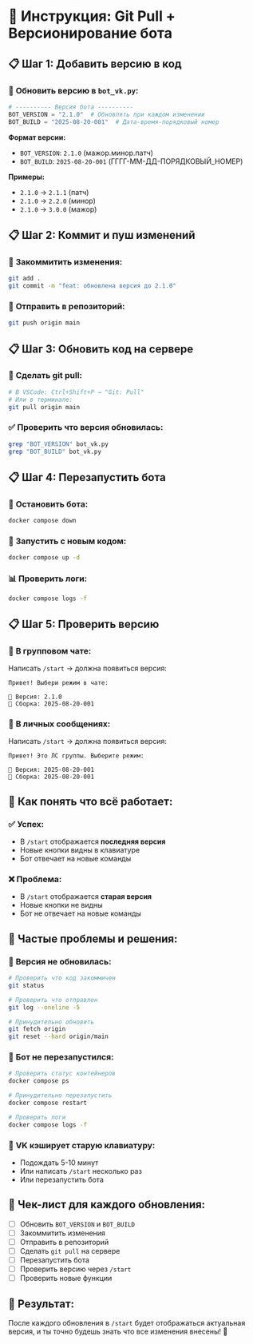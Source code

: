 # 🎯 **Инструкция: Git Pull + Версионирование бота**

## 📋 **Шаг 1: Добавить версию в код**

### 🔢 **Обновить версию в `bot_vk.py`:**
```python
# ---------- Версия бота ----------
BOT_VERSION = "2.1.0"  # Обновлять при каждом изменении
BOT_BUILD = "2025-08-20-001"  # Дата-время-порядковый номер
```

**Формат версии:**
- `BOT_VERSION`: `2.1.0` (мажор.минор.патч)
- `BOT_BUILD`: `2025-08-20-001` (ГГГГ-ММ-ДД-ПОРЯДКОВЫЙ_НОМЕР)

**Примеры:**
- `2.1.0` → `2.1.1` (патч)
- `2.1.0` → `2.2.0` (минор)
- `2.1.0` → `3.0.0` (мажор)

## 📋 **Шаг 2: Коммит и пуш изменений**

### 💾 **Закоммитить изменения:**
```bash
git add .
git commit -m "feat: обновлена версия до 2.1.0"
```

### 🚀 **Отправить в репозиторий:**
```bash
git push origin main
```

## 📋 **Шаг 3: Обновить код на сервере**

### 🔄 **Сделать git pull:**
```bash
# В VSCode: Ctrl+Shift+P → "Git: Pull"
# Или в терминале:
git pull origin main
```

### ✅ **Проверить что версия обновилась:**
```bash
grep "BOT_VERSION" bot_vk.py
grep "BOT_BUILD" bot_vk.py
```

## 📋 **Шаг 4: Перезапустить бота**

### 🐳 **Остановить бота:**
```bash
docker compose down
```

### 🚀 **Запустить с новым кодом:**
```bash
docker compose up -d
```

### 📊 **Проверить логи:**
```bash
docker compose logs -f
```

## 📋 **Шаг 5: Проверить версию**

### 💬 **В групповом чате:**
Написать `/start` → должна появиться версия:
```
Привет! Выбери режим в чате:

📱 Версия: 2.1.0
🔧 Сборка: 2025-08-20-001
```

### 💬 **В личных сообщениях:**
Написать `/start` → должна появиться версия:
```
Привет! Это ЛС группы. Выберите режим:

📱 Версия: 2025-08-20-001
🔧 Сборка: 2025-08-20-001
```

## 🎯 **Как понять что всё работает:**

### ✅ **Успех:**
- В `/start` отображается **последняя версия**
- Новые кнопки видны в клавиатуре
- Бот отвечает на новые команды

### ❌ **Проблема:**
- В `/start` отображается **старая версия**
- Новые кнопки не видны
- Бот не отвечает на новые команды

## 🔧 **Частые проблемы и решения:**

### 🚨 **Версия не обновилась:**
```bash
# Проверить что код закоммичен
git status

# Проверить что отправлен
git log --oneline -5

# Принудительно обновить
git fetch origin
git reset --hard origin/main
```

### 🚨 **Бот не перезапустился:**
```bash
# Проверить статус контейнеров
docker compose ps

# Принудительно перезапустить
docker compose restart

# Проверить логи
docker compose logs -f
```

### 🚨 **VK кэширует старую клавиатуру:**
- Подождать 5-10 минут
- Или написать `/start` несколько раз
- Или перезапустить бота

## 📝 **Чек-лист для каждого обновления:**

- [ ] Обновить `BOT_VERSION` и `BOT_BUILD`
- [ ] Закоммитить изменения
- [ ] Отправить в репозиторий
- [ ] Сделать `git pull` на сервере
- [ ] Перезапустить бота
- [ ] Проверить версию через `/start`
- [ ] Проверить новые функции

## 🎉 **Результат:**
После каждого обновления в `/start` будет отображаться актуальная версия, и ты точно будешь знать что все изменения внесены! 🚀